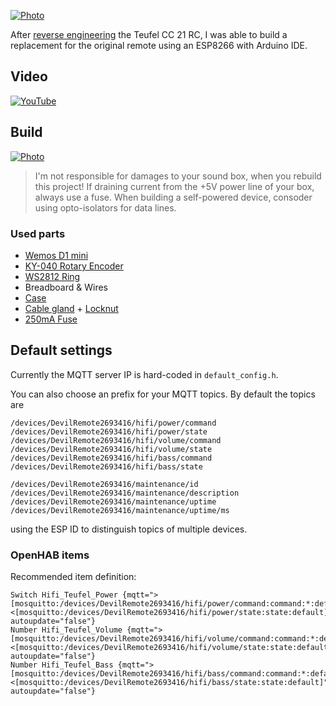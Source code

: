 [![Photo](https://github.com/dersimn/DevilRemote/blob/master/docs/IMG_3047.jpg?raw=true)](https://raw.githubusercontent.com/dersimn/DevilRemote/master/docs/IMG_3047.jpg)

After [reverse engineering](https://github.com/dersimn/Teufel-CC-21-RC-Reverse-Engineering) the Teufel CC 21 RC, I was able to build a replacement for the original remote using an ESP8266 with Arduino IDE.

## Video

[![YouTube](http://img.youtube.com/vi/U_jX7Qgj51E/0.jpg)](https://www.youtube.com/watch?v=U_jX7Qgj51E)

## Build

[![Photo](https://github.com/dersimn/DevilRemote/blob/master/docs/IMG_3049.jpg?raw=true)](https://raw.githubusercontent.com/dersimn/DevilRemote/master/docs/IMG_3049.jpg)

> I'm not responsible for damages to your sound box, when you rebuild this project!
> If draining current from the +5V power line of your box, always use a fuse.
> When building a self-powered device, consoder using opto-isolators for data lines.

### Used parts

- [Wemos D1 mini](http://www.ebay.de/itm/D1-Mini-NodeMCU-Lua-ESP8266-ESP-12-WeMos-D1-Mini-WIFI-4M-Bytes-Module/381524981999?ssPageName=STRK%3AMEBIDX%3AIT&_trksid=p2057872.m2749.l2649)
- [KY-040 Rotary Encoder](http://www.ebay.de/itm/5X-Drehgeber-Modul-Brick-Sensorentwicklungs-KY-040-fuer-Arduino-Kompatibel-DE/282229922649?ssPageName=STRK%3AMEBIDX%3AIT&_trksid=p2057872.m2749.l2649)
- [WS2812 Ring](http://www.ebay.de/itm/LED-Ring-12-x-5050-RGB-LEDs-WS2812-integrierter-Treiber-NeoPixel-kompatibel/282280571725?ssPageName=STRK%3AMEBIDX%3AIT&_trksid=p2057872.m2749.l2649)
- Breadboard & Wires
- [Case](https://www.conrad.de/de/modul-gehaeuse-74-x-50-x-28-abs-schwarz-axxatronic-rx2010s-1-st-1279534.html)
- [Cable gland](https://www.conrad.de/de/kabelverschraubung-m12-polyamid-schwarz-wiska-eskv-m12-ral-9005-1-st-532220.html) + [Locknut](https://www.conrad.de/de/gegenmutter-m12-polyamid-schwarz-wiska-emug-m12-ral-9005-1-st-532271.html)
- [250mA Fuse](https://www.conrad.de/de/picofuse-kleinstsicherung-axial-bedrahtet-rund-250-ma-125-v-flink-f-eska-823611-1-st-529666.html)

## Default settings

Currently the MQTT server IP is hard-coded in `default_config.h`.

You can also choose an prefix for your MQTT topics. By default the topics are

	/devices/DevilRemote2693416/hifi/power/command 
	/devices/DevilRemote2693416/hifi/power/state 
	/devices/DevilRemote2693416/hifi/volume/command 
	/devices/DevilRemote2693416/hifi/volume/state 
	/devices/DevilRemote2693416/hifi/bass/command 
	/devices/DevilRemote2693416/hifi/bass/state 

	/devices/DevilRemote2693416/maintenance/id 
	/devices/DevilRemote2693416/maintenance/description 
	/devices/DevilRemote2693416/maintenance/uptime 
	/devices/DevilRemote2693416/maintenance/uptime/ms 

using the ESP ID to distinguish topics of multiple devices.

### OpenHAB items

Recommended item definition:

	Switch Hifi_Teufel_Power {mqtt=">[mosquitto:/devices/DevilRemote2693416/hifi/power/command:command:*:default], <[mosquitto:/devices/DevilRemote2693416/hifi/power/state:state:default]", autoupdate="false"}
	Number Hifi_Teufel_Volume {mqtt=">[mosquitto:/devices/DevilRemote2693416/hifi/volume/command:command:*:default], <[mosquitto:/devices/DevilRemote2693416/hifi/volume/state:state:default]", autoupdate="false"}
	Number Hifi_Teufel_Bass {mqtt=">[mosquitto:/devices/DevilRemote2693416/hifi/bass/command:command:*:default], <[mosquitto:/devices/DevilRemote2693416/hifi/bass/state:state:default]", autoupdate="false"}